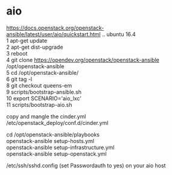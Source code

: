 # aio
https://docs.openstack.org/openstack-ansible/latest/user/aio/quickstart.html ..
ubuntu 16.4  
1  apt-get update  
2  apt-get dist-upgrade  
3  reboot  
4  git clone https://opendev.org/openstack/openstack-ansible     /opt/openstack-ansible  
5  cd /opt/openstack-ansible/  
6  git tag -l  
8  git checkout queens-em  
9  scripts/bootstrap-ansible.sh  
10  export SCENARIO='aio_lxc'  
11  scripts/bootstrap-aio.sh  
  
copy and mangle the cinder.yml  
/etc/openstack_deploy/conf.d/cinder.yml  
  
cd /opt/openstack-ansible/playbooks  
openstack-ansible setup-hosts.yml  
openstack-ansible setup-infrastructure.yml  
openstack-ansible setup-openstack.yml  
  
/etc/ssh/sshd.config  (set Passwordauth to yes)  on your aio host  
